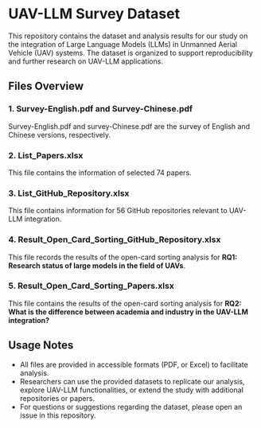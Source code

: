 # UAV-LLM Survey Dataset

This repository contains the dataset and analysis results for our study on the integration of Large Language Models (LLMs) in Unmanned Aerial Vehicle (UAV) systems. The dataset is organized to support reproducibility and further research on UAV-LLM applications.

## Files Overview

### 1. Survey-English.pdf and Survey-Chinese.pdf
Survey-English.pdf and survey-Chinese.pdf are the survey of English and Chinese versions, respectively.
### 2. List_Papers.xlsx
This file contains the information of selected 74 papers.
### 3. List_GitHub_Repository.xlsx
This file contains information for 56 GitHub repositories relevant to UAV-LLM integration.
### 4. Result_Open_Card_Sorting_GitHub_Repository.xlsx
This file records the results of the open-card sorting analysis for **RQ1: Research status of large models in the field of UAVs**.

### 5. Result_Open_Card_Sorting_Papers.xlsx
This file contains the results of the open-card sorting analysis for **RQ2: What is the difference between academia and industry in the UAV-LLM
integration?**

## Usage Notes

- All files are provided in accessible formats (PDF, or Excel) to facilitate analysis.  
- Researchers can use the provided datasets to replicate our analysis, explore UAV-LLM functionalities, or extend the study with additional repositories or papers.  
- For questions or suggestions regarding the dataset, please open an issue in this repository.
